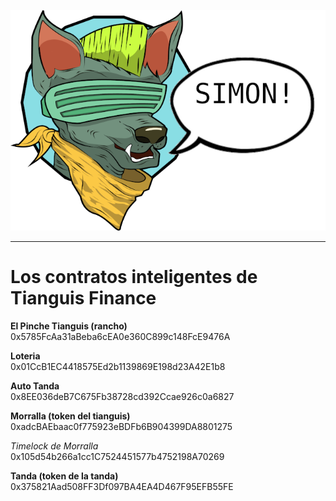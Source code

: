 ![image info](./images/simon1.png)

---

# Los contratos inteligentes de Tianguis Finance

**El Pinche Tianguis (rancho)**  
0x5785FcAa31aBeba6cEA0e360C899c148FcE9476A  

**Loteria**  
0x01CcB1EC4418575Ed2b1139869E198d23A42E1b8  

**Auto Tanda**  
0x8EE036deB7C675Fb38728cd392Ccae926c0a6827 

**Morralla (token del tianguis)**  
0xadcBAEbaac0f775923eBDFb6B904399DA8801275  

*Timelock de Morralla*  
0x105d54b266a1cc1C7524451577b4752198A70269

**Tanda (token de la tanda)**  
0x375821Aad508FF3Df097BA4EA4D467F95EFB55FE 
